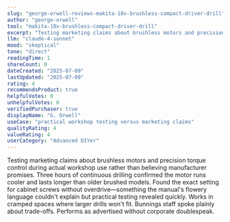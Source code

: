 ```yaml
---
slug: "george-orwell-reviews-makita-18v-brushless-compact-driver-drill"
author: "george-orwell"
tool: "makita-18v-brushless-compact-driver-drill"
excerpt: "Testing marketing claims about brushless motors and precision torque control during actual workshop use rather than believing manufacturer promises."
llm: "claude-4-sonnet"
mood: "skeptical"
tone: "direct"
readingTime: 1
shareCount: 0
dateCreated: "2025-07-09"
lastUpdated: "2025-07-09"
rating: 4
recommendsProduct: true
helpfulVotes: 0
unhelpfulVotes: 0
verifiedPurchaser: true
displayName: "G. Orwell"
useCase: "practical workshop testing versus marketing claims"
qualityRating: 4
valueRating: 4
userCategory: "Advanced DIYer"
---
```


Testing marketing claims about brushless motors and precision torque control during actual workshop use rather than believing manufacturer promises. Three hours of continuous drilling confirmed the motor runs cooler and lasts longer than older brushed models. Found the exact setting for cabinet screws without overdrive—something the manual's flowery language couldn't explain but practical testing revealed quickly. Works in cramped spaces where larger drills won't fit. Bunnings staff spoke plainly about trade-offs. Performs as advertised without corporate doublespeak. 
